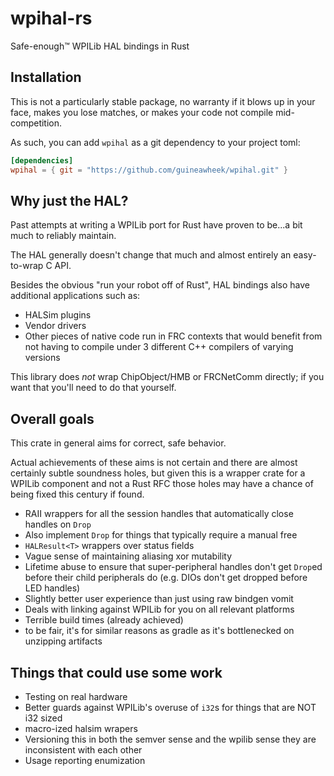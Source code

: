 # wpihal-rs

Safe-enough™️ WPILib HAL bindings in Rust

## Installation

This is not a particularly stable package, no warranty if it blows up in your face, makes you lose matches, or makes your code not compile mid-competition.

As such, you can add `wpihal` as a git dependency to your project toml:

```toml
[dependencies]
wpihal = { git = "https://github.com/guineawheek/wpihal.git" }
```

## Why just the HAL?

Past attempts at writing a WPILib port for Rust have proven to be...a bit much to reliably maintain.

The HAL generally doesn't change that much and almost entirely an easy-to-wrap C API.

Besides the obvious "run your robot off of Rust", HAL bindings also have additional applications such as:
* HALSim plugins
* Vendor drivers
* Other pieces of native code run in FRC contexts that would benefit from not having to compile under 3 different C++ compilers of varying versions

This library does _not_ wrap ChipObject/HMB or FRCNetComm directly; if you want that you'll need to do that yourself.


## Overall goals

This crate in general aims for correct, safe behavior.

Actual achievements of these aims is not certain and there are almost certainly subtle soundness holes, but given this is a wrapper crate for a WPILib component and not a Rust RFC those holes may have a chance of being fixed this century if found.

* RAII wrappers for all the session handles that automatically close handles on `Drop`
 * Also implement `Drop` for things that typically require a manual free
* `HALResult<T>` wrappers over status fields
* Vague sense of maintaining aliasing xor mutability
 * Lifetime abuse to ensure that super-peripheral handles don't get `Drop`ed before their child peripherals do (e.g. DIOs don't get dropped before LED handles)
* Slightly better user experience than just using raw bindgen vomit
* Deals with linking against WPILib for you on all relevant platforms
* Terrible build times (already achieved)
 * to be fair, it's for similar reasons as gradle as it's bottlenecked on unzipping artifacts

## Things that could use some work
* Testing on real hardware
* Better guards against WPILib's overuse of `i32`s for things that are NOT i32 sized
* macro-ized halsim wrapers
* Versioning this in both the semver sense and the wpilib sense they are inconsistent with each other
* Usage reporting enumization